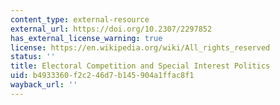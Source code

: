 ```yaml
---
content_type: external-resource
external_url: https://doi.org/10.2307/2297852
has_external_license_warning: true
license: https://en.wikipedia.org/wiki/All_rights_reserved
status: ''
title: Electoral Competition and Special Interest Politics
uid: b4933360-f2c2-46d7-b145-904a1ffac8f1
wayback_url: ''
---
```

